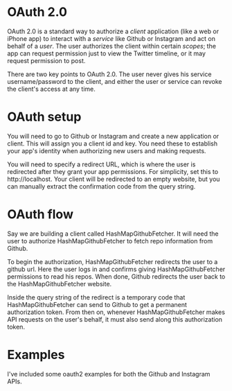 # OAuth 2.0

OAuth 2.0 is a standard way to authorize a _client_ application (like a web or
iPhone app) to interact with a _service_ like Github or Instagram and act on
behalf of a _user_. The user authorizes the client within certain _scopes_;
the app can request permission just to view the Twitter timeline, or it may
request permission to post.

There are two key points to OAuth 2.0. The user never gives his service
username/password to the client, and either the user or service can revoke the
client's access at any time.

# OAuth setup

You will need to go to Github or Instagram and create a new application or
client. This will assign you a client id and key. You need these to establish
your app's identity when authorizing new users and making requests.

You will need to specify a redirect URL, which is where the user is redirected
after they grant your app permissions. For simplicity, set this to
http://localhost. Your client will be redirected to an empty website, but you
can manually extract the confirmation code from the query string.

# OAuth flow

Say we are building a client called HashMapGithubFetcher. It will need the
user to authorize HashMapGithubFetcher to fetch repo information from Github.

To begin the authorization, HashMapGithubFetcher redirects the user to a
github url. Here the user logs in and confirms giving HashMapGithubFetcher
permissions to read his repos. When done, Github redirects the user back to
the HashMapGithubFetcher website.

Inside the query string of the redirect is a temporary code that
HashMapGithubFetcher can send to Github to get a permanent authorization
token. From then on, whenever HashMapGithubFetcher makes API requests on the
user's behalf, it must also send along this authorization token.

# Examples

I've included some oauth2 examples for both the Github and Instagram APIs.